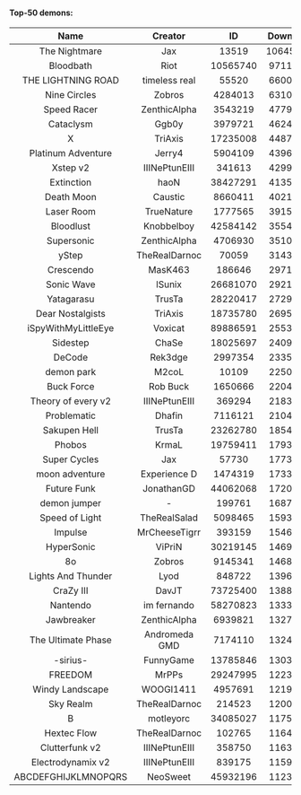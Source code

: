 #### Top-50 demons:

| Name | Creator | ID | Downloads | Likes |
|:---:|:---:|:---:|:---:|:---:|
| The Nightmare | Jax | 13519 | 106450533 | 5430669
| Bloodbath | Riot | 10565740 | 97116197 | 4492252
| THE LIGHTNING ROAD | timeless real | 55520 | 66006804 | 3015984
| Nine Circles | Zobros | 4284013 | 63106071 | 3273394
| Speed Racer | ZenthicAlpha | 3543219 | 47793884 | 2383141
| Cataclysm | Ggb0y | 3979721 | 46246197 | 1390799
| X | TriAxis | 17235008 | 44871544 | 2186593
| Platinum Adventure | Jerry4 | 5904109 | 43967751 | 2667645
| Xstep v2 | IIINePtunEIII | 341613 | 42991745 | 1609379
| Extinction | haoN | 38427291 | 41355238 | 1379572
| Death Moon  | Caustic | 8660411 | 40213395 | 1964761
| Laser Room | TrueNature | 1777565 | 39159086 | 1214848
| Bloodlust | Knobbelboy | 42584142 | 35543158 | 1060305
| Supersonic | ZenthicAlpha | 4706930 | 35106602 | 1581811
| yStep | TheRealDarnoc | 70059 | 31436766 | 1068883
| Crescendo | MasK463 | 186646 | 29710542 | 1041286
| Sonic Wave | lSunix | 26681070 | 29212595 | 904922
| Yatagarasu  | TrusTa | 28220417 | 27295199 | 1022565
| Dear Nostalgists | TriAxis | 18735780 | 26956106 | 1392782
| iSpyWithMyLittleEye | Voxicat | 89886591 | 25532485 | 1962255
| Sidestep | ChaSe | 18025697 | 24093476 | 1022160
| DeCode | Rek3dge | 2997354 | 23353871 | 1051640
| demon park | M2coL | 10109 | 22502910 | 759661
| Buck Force | Rob Buck | 1650666 | 22046109 | 586485
| Theory of every v2 | IIINePtunEIII | 369294 | 21835566 | 792559
| Problematic | Dhafin | 7116121 | 21041487 | 1090223
| Sakupen Hell | TrusTa | 23262780 | 18548445 | 558872
| Phobos | KrmaL | 19759411 | 17934446 | 642933
| Super Cycles | Jax | 57730 | 17734590 | 648413
| moon adventure | Experience D | 1474319 | 17332804 | 505226
| Future Funk | JonathanGD | 44062068 | 17206494 | 788485
| demon jumper | - | 199761 | 16873017 | 609591
| Speed of Light | TheRealSalad | 5098465 | 15936950 | 759200
| Impulse | MrCheeseTigrr | 393159 | 15461163 | 797865
| HyperSonic | ViPriN | 30219145 | 14690793 | 534847
| 8o | Zobros | 9145341 | 14688443 | 739673
| Lights And Thunder | Lyod | 848722 | 13965523 | 660185
| CraZy III | DavJT | 73725400 | 13884346 | 727759
| Nantendo | im fernando | 58270823 | 13331659 | 791813
| Jawbreaker | ZenthicAlpha | 6939821 | 13276296 | 698716
| The Ultimate Phase | Andromeda GMD | 7174110 | 13242654 | 509016
| -sirius- | FunnyGame | 13785846 | 13030110 | 772560
| FREEDOM | MrPPs | 29247995 | 12237639 | 612317
| Windy Landscape | WOOGI1411 | 4957691 | 12190266 | 682851
| Sky Realm | TheRealDarnoc | 214523 | 12001527 | 514987
| B | motleyorc | 34085027 | 11752846 | 661885
| Hextec Flow | TheRealDarnoc | 102765 | 11645375 | 539323
| Clutterfunk v2 | IIINePtunEIII | 358750 | 11631195 | 487573
| Electrodynamix v2 | IIINePtunEIII | 839175 | 11592469 | 428196
| ABCDEFGHIJKLMNOPQRS | NeoSweet | 45932196 | 11230623 | 741404
